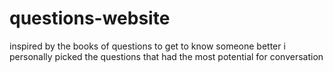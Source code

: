 # questions-website

inspired by the books of questions to get to know someone better
i personally picked the questions that had the most potential for conversation
